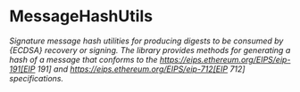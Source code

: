 # MessageHashUtils







*Signature message hash utilities for producing digests to be consumed by {ECDSA} recovery or signing. The library provides methods for generating a hash of a message that conforms to the https://eips.ethereum.org/EIPS/eip-191[EIP 191] and https://eips.ethereum.org/EIPS/eip-712[EIP 712] specifications.*



